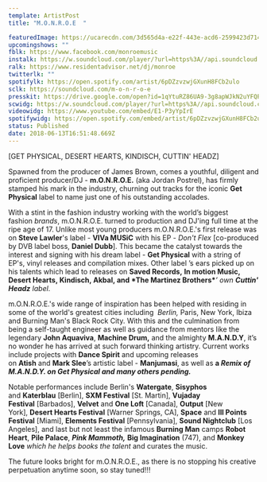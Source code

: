 ```yaml
---
template: ArtistPost
title: "M.O.N.R.O.E  "

featuredImage: https://ucarecdn.com/3d565d4a-e22f-443e-acd6-2599423d7149/-/crop/1080x389/84,0/-/preview/
upcomingshows: ""
fblk: https://www.facebook.com/monroemusic
instalk: https://w.soundcloud.com/player/?url=https%3A//api.soundcloud.com/playlists/272359828&color=%23ff5500&auto_play=false&hide_related=false&show_comments=true&show_user=true&show_reposts=false&show_teaser=true&visual=true
ralk: https://www.residentadvisor.net/dj/monroe
twitterlk: ""
spotifylk: https://open.spotify.com/artist/6pDZzvzwjGXunH8FCb2ulo
sclk: https://soundcloud.com/m-o-n-r-o-e
presskit: https://drive.google.com/open?id=1qYtuRZ86UA9-3g8apWJkN2uYFQP_FrQ6
scwidg: https://w.soundcloud.com/player/?url=https%3A//api.soundcloud.com/playlists/272359828&color=%23ff5500&auto_play=false&hide_related=false&show_comments=true&show_user=true&show_reposts=false&show_teaser=true&visual=true
videowidg: https://www.youtube.com/embed/E1-P3yYpIrE
spotifywidg: https://open.spotify.com/embed/artist/6pDZzvzwjGXunH8FCb2ulo
status: Published
date: 2018-06-13T16:51:48.669Z
---
```

\[GET PHYSICAL, DESERT HEARTS, KINDISCH, CUTTIN' HEADZ]



Spawned from the producer of James Brown, comes a youthful, diligent and proficient producer/DJ - **m.O.N.R.O.E.** (aka Jordan Postrel), has firmly stamped his mark in the industry, churning out tracks for the iconic **Get Physical** label to name just one of his outstanding accolades.

With a stint in the fashion industry working with the world’s biggest fashion *brands*, m.O.N.R.O.E. turned to production and DJ'ing full time at the ripe age of 17. Unlike most young producers m.O.N.R.O.E.'s first release was on **Steve Lawler**'s label - **VIVa MUSiC** with his EP - *Don't Flex* [co-produced by DVB label boss, **Daniel Dubb**]. This became the catalyst towards the interest and signing with his dream label - **Get Physical** with a string of EP's, vinyl releases and compilation mixes. Other label ’s ears picked up on his talents which lead to releases on **Saved Records,** **ln motion Music, Desert Hearts, Kindisch, Akbal, and \*T​he Martinez Brothers\****’ own **Cuttin' Headz** label*.  

m.O.N.R.O.E.'s wide range of inspiration has been helped with residing in some of the world's greatest cities including  *Berlin,* Paris, New York, Ibiza and Burning Man's Black Rock City. With this and the culmination from being a self-taught engineer as well as guidance from mentors like the legendary **John Aquaviva**, **Machine Drum,** and the almighty **M.A.N.D.Y**, it’s no wonder he has arrived at such forward thinking artistry. Current works include projects with **Dance Spirit** and upcoming releases on **Atish** and **Mark Slee**’s artistic label - **Manjumasi**, as well as **a *Remix of M.A.N.D.Y. on Get Physical and many others pending.***

Notable performances include Berlin's **Watergate**, **Sisyphos** ​and **Katerblau** \[Berlin], **SXM Festival** \[St. Martin], **Vujaday Festival** \[Barbados], **Velvet** ​and **One Loft** \[Canada], **Output** \[New York], **Desert Hearts Festival** \[Warner Springs, CA], **Space** and **Ill Points Festival** \[Miami], **Elements Festival** \[Pennsylvania], **Sound Nightclub** \[Los Angeles], and last but not least the infamous **Burning Man** camps **Robot Heart**, **Pile Palace**, ***Pink Mammoth,*** **Big Imagination** (747), and **Monkey Love** *which he helps books the talent* and curates the music. 

The future looks bright for m.O.N.R.O.E., as there is no stopping his creative perpetuation anytime soon, so stay tuned!!!